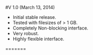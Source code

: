 #V 1.0 (March 13, 2014)
  - Initial stable release.
  - Tested with filesizes of > 1 GB.
  - Completely Non-blocking interface.
  - Very robust.
  - Highly flexible interface.

=======
